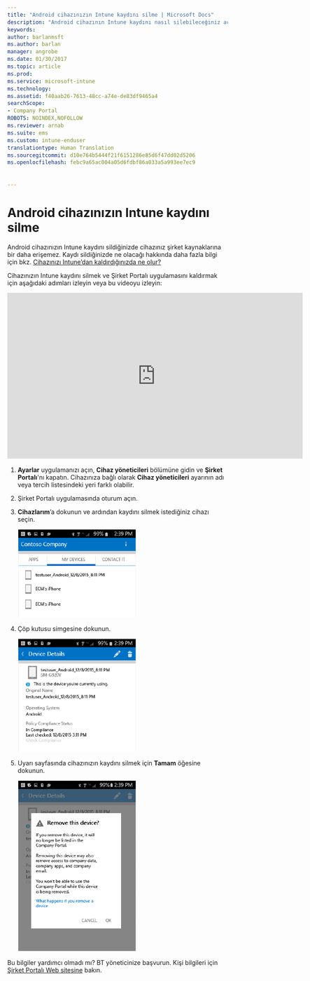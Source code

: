 ```yaml
---
title: "Android cihazınızın Intune kaydını silme | Microsoft Docs"
description: "Android cihazının Intune kaydını nasıl silebileceğiniz açıklanır."
keywords: 
author: barlanmsft
ms.author: barlan
manager: angrobe
ms.date: 01/30/2017
ms.topic: article
ms.prod: 
ms.service: microsoft-intune
ms.technology: 
ms.assetid: f40aab26-7613-48cc-a74e-de83df9465a4
searchScope:
- Company Portal
ROBOTS: NOINDEX,NOFOLLOW
ms.reviewer: arnab
ms.suite: ems
ms.custom: intune-enduser
translationtype: Human Translation
ms.sourcegitcommit: d10e764b5444f21f6151286e85d6f47dd02d5206
ms.openlocfilehash: febc9a65ac004a05d6fdbf86a033a5a993ee7ec9


---
```



# <a name="how-to-unenroll-your-android-device-from-intune"></a>Android cihazınızın Intune kaydını silme

Android cihazınızın Intune kaydını sildiğinizde cihazınız şirket kaynaklarına bir daha erişemez.  Kaydı sildiğinizde ne olacağı hakkında daha fazla bilgi için bkz. [Cihazınızı Intune’dan kaldırdığınızda ne olur?](what-happens-if-you-unenroll-your-device-from-intune-android.md)

Cihazınızın Intune kaydını silmek ve Şirket Portalı uygulamasını kaldırmak için aşağıdaki adımları izleyin veya bu videoyu izleyin:

<iframe width="675" height="379" src="https://www.youtube.com/embed/K-Vi7lNfaMk" frameborder="0" allowfullscreen></iframe>

1. **Ayarlar** uygulamanızı açın, **Cihaz yöneticileri** bölümüne gidin ve **Şirket Portalı**'nı kapatın. Cihazınıza bağlı olarak **Cihaz yöneticileri** ayarının adı veya tercih listesindeki yeri farklı olabilir.

2.  Şirket Portalı uygulamasında oturum açın.

3.  **Cihazlarım**’a dokunun ve ardından kaydını silmek istediğiniz cihazı seçin.

    ![Kaydını silmek istediğiniz cihazı seçin.](./media/andr-1-my-devices-choose.png)

4.  Çöp kutusu simgesine dokunun.

    ![Çöp kutusu simgesine dokunun.](./media/andr-2-tap-trashcan.png)

5.  Uyarı sayfasında cihazınızın kaydını silmek için **Tamam** öğesine dokunun.

    ![Cihazı kaldırın.](./media/andr-3-warning-about-remove.png)

Bu bilgiler yardımcı olmadı mı? BT yöneticinize başvurun. Kişi bilgileri için [Şirket Portalı Web sitesine](http://portal.manage.microsoft.com) bakın.



<!--HONumber=Jan17_HO5-->


